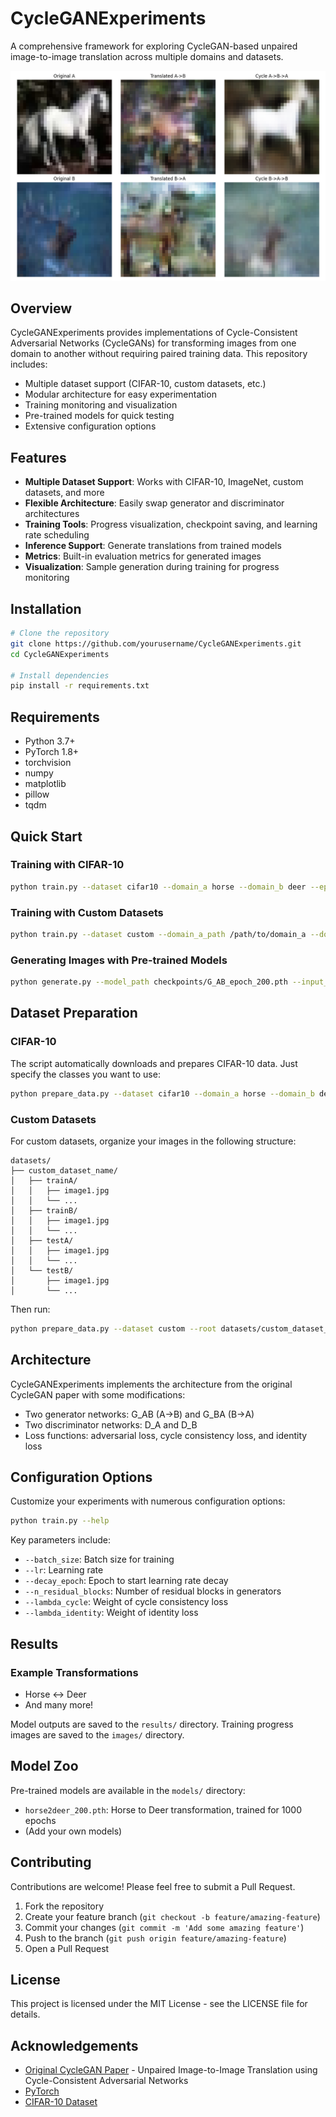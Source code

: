 # CycleGANExperiments

A comprehensive framework for exploring CycleGAN-based unpaired image-to-image translation across multiple domains and datasets.

![CycleGAN Example](https://github.com/ynyeh0221/CycleGANExperiments/blob/main/v1/output/images/epoch_1000_batch_60.png)

## Overview

CycleGANExperiments provides implementations of Cycle-Consistent Adversarial Networks (CycleGANs) for transforming images from one domain to another without requiring paired training data. This repository includes:

- Multiple dataset support (CIFAR-10, custom datasets, etc.)
- Modular architecture for easy experimentation
- Training monitoring and visualization
- Pre-trained models for quick testing
- Extensive configuration options

## Features

- **Multiple Dataset Support**: Works with CIFAR-10, ImageNet, custom datasets, and more
- **Flexible Architecture**: Easily swap generator and discriminator architectures
- **Training Tools**: Progress visualization, checkpoint saving, and learning rate scheduling
- **Inference Support**: Generate translations from trained models
- **Metrics**: Built-in evaluation metrics for generated images
- **Visualization**: Sample generation during training for progress monitoring

## Installation

```bash
# Clone the repository
git clone https://github.com/yourusername/CycleGANExperiments.git
cd CycleGANExperiments

# Install dependencies
pip install -r requirements.txt
```

## Requirements

- Python 3.7+
- PyTorch 1.8+
- torchvision
- numpy
- matplotlib
- pillow
- tqdm

## Quick Start

### Training with CIFAR-10

```bash
python train.py --dataset cifar10 --domain_a horse --domain_b deer --epochs 200
```

### Training with Custom Datasets

```bash
python train.py --dataset custom --domain_a_path /path/to/domain_a --domain_b_path /path/to/domain_b --image_size 256 --epochs 300
```

### Generating Images with Pre-trained Models

```bash
python generate.py --model_path checkpoints/G_AB_epoch_200.pth --input_path test_images --output_path results
```

## Dataset Preparation

### CIFAR-10

The script automatically downloads and prepares CIFAR-10 data. Just specify the classes you want to use:

```bash
python prepare_data.py --dataset cifar10 --domain_a horse --domain_b deer
```

### Custom Datasets

For custom datasets, organize your images in the following structure:

```
datasets/
├── custom_dataset_name/
│   ├── trainA/
│   │   ├── image1.jpg
│   │   └── ...
│   ├── trainB/
│   │   ├── image1.jpg
│   │   └── ...
│   ├── testA/
│   │   ├── image1.jpg
│   │   └── ...
│   └── testB/
│       ├── image1.jpg
│       └── ...
```

Then run:

```bash
python prepare_data.py --dataset custom --root datasets/custom_dataset_name
```

## Architecture

CycleGANExperiments implements the architecture from the original CycleGAN paper with some modifications:

- Two generator networks: G_AB (A→B) and G_BA (B→A)
- Two discriminator networks: D_A and D_B
- Loss functions: adversarial loss, cycle consistency loss, and identity loss

## Configuration Options

Customize your experiments with numerous configuration options:

```bash
python train.py --help
```

Key parameters include:
- `--batch_size`: Batch size for training
- `--lr`: Learning rate
- `--decay_epoch`: Epoch to start learning rate decay
- `--n_residual_blocks`: Number of residual blocks in generators
- `--lambda_cycle`: Weight of cycle consistency loss
- `--lambda_identity`: Weight of identity loss

## Results

### Example Transformations

- Horse ↔ Deer
- And many more!

Model outputs are saved to the `results/` directory. Training progress images are saved to the `images/` directory.

## Model Zoo

Pre-trained models are available in the `models/` directory:

- `horse2deer_200.pth`: Horse to Deer transformation, trained for 1000 epochs
- (Add your own models)

## Contributing

Contributions are welcome! Please feel free to submit a Pull Request.

1. Fork the repository
2. Create your feature branch (`git checkout -b feature/amazing-feature`)
3. Commit your changes (`git commit -m 'Add some amazing feature'`)
4. Push to the branch (`git push origin feature/amazing-feature`)
5. Open a Pull Request

## License

This project is licensed under the MIT License - see the LICENSE file for details.

## Acknowledgements

- [Original CycleGAN Paper](https://arxiv.org/abs/1703.10593) - Unpaired Image-to-Image Translation using Cycle-Consistent Adversarial Networks
- [PyTorch](https://pytorch.org/)
- [CIFAR-10 Dataset](https://www.cs.toronto.edu/~kriz/cifar.html)
